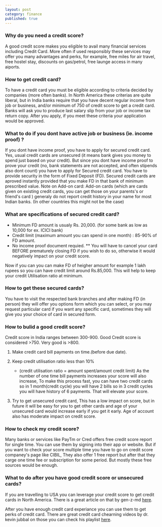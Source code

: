 ```yaml
---
layout: post
category: finance
published: true
---
```


### Why do you need a credit score?

A good credit score makes you eligible to avail many financial services including Credit Card. More often if used responsibly these services may offer you many advantages and perks, for example, free miles for air travel, free hostel stay, discounts on gas/petrol, free launge access in many aiports.

### How to get credit card?

To have a credit card you must be eligible according to criteria decided by companies (more often banks). In North America these criterias are quite liberal, but in India banks require that you have decent regular income from job or business, and/or minimum of 750 of credit score to get a credit card. Banks will ask you to produce last salary slip from your job or income tax return copy.
After you apply, if you meet these criteria your application would be approved.

### What to do if you dont have active job or business (ie. income proof) ?

If you dont have income proof, you have to apply for secured credit card. Yes, usual credit cards are unsecured (it means bank gives you money to spend just based on your credit). But since you dont have income proof to prove your credit (no, bank statements are not accepted, and often stipends also dont count) you have to apply for Secured credit card. You have to provide security in the form of Fixed Deposit (FD). Secured credit cards are aproved instantly provided that you make FD in that bank of minimum prescribed value.
Note on Add-on card: Add-on cards (which are cards given on existing credit cards, you can get those on your parents's or friend's card ) generaly do not report credit history in your name for most Indian banks. (In other countries this might not be the case)

### What are specifications of secured credit card?

- Minimum FD amount is usualy Rs. 20,000. (for some bank as low as 10,000 for ex. ICICI bank)
- Credit limit (maximum amount you can spend in one month) : 85-90% of FD amount.
- No income proof document requied.
** You will have to cancel your card BEFORE prematurely closing FD if you wish to do so, otherwise it would negatively impact on your credit score.

Now if you can you can make FD of heigher amount for example 1 lakh rupees so you can have credit limit around Rs.85,000. This will help to keep your credit Utilisation ratio at minimum.

### How to get these secured cards?

You have to visit the respected bank branches and after making FD (in person) they will offer you options form which you can select, or you may request particular card if you want any specific card, sometimes they will give you your choice of card in secured form.

### How to bulid a good credit score?

Credit score in India ranges between 300-900. Good Credit score is considered >750. Very good is >800.

1. Make credit card bill payments on time.(before due date).
2. Keep credit utilisation ratio less than 10%
   - (credit utilisation ratio = amount spent/amount credit limit)
As the number of one time bill payments increases your score will also increase, To make this process fast, you can have two credit cards so in 1 month(credit cycle) you will have 2 bills so in 3 credit cycles you will have history of 6 payments. That will elevate your score.

3. Try to get unsecured credit card, This has a low impact on score, but in future it will be easy for you to get other cards and age of your unsecured card would increase early if you get it early. Age of account also has moderate impact on credit score.

### How to check my credit score?

Many banks or services like PayTm or Cred offers free credit score report for single time. You can use them by signing into their app or website. But if you want to check your score multiple time you have to go on credit score companey's page like CIBIL, They also offer 1 free report but after that they carge one time fee or subscription for some period. But mostly these free sources would be enough.

### What to do after you have good credit score or unsecured cards?

If you are travelling to USA you can leverage your credit score to get credit cards in North America. There is a great article on that by gen-z-md [here](https://www.gen-z-md.com/post/finance-travel-hacks).

After you have enough credit card experiance you can use them to get perks of credit card. There are great credit card chearning videos by dr. kevin jubbal on those you can check his playlist [here](https://www.youtube.com/watch?v=_H11lDsM6_o).
